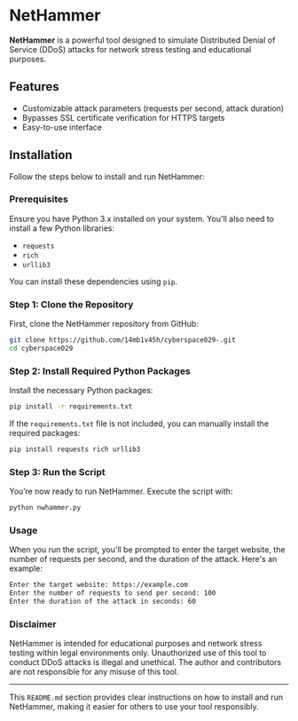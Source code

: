 # NetHammer

**NetHammer** is a powerful tool designed to simulate Distributed Denial of Service (DDoS) attacks for network stress testing and educational purposes.

## Features

- Customizable attack parameters (requests per second, attack duration)
- Bypasses SSL certificate verification for HTTPS targets
- Easy-to-use interface

## Installation

Follow the steps below to install and run NetHammer:

### Prerequisites

Ensure you have Python 3.x installed on your system. You'll also need to install a few Python libraries:

- `requests`
- `rich`
- `urllib3`

You can install these dependencies using `pip`.

### Step 1: Clone the Repository

First, clone the NetHammer repository from GitHub:

```bash
git clone https://github.com/14mb1v45h/cyberspace029-.git
cd cyberspace029
```

### Step 2: Install Required Python Packages

Install the necessary Python packages:

```bash
pip install -r requirements.txt
```

If the `requirements.txt` file is not included, you can manually install the required packages:

```bash
pip install requests rich urllib3
```

### Step 3: Run the Script

You’re now ready to run NetHammer. Execute the script with:

```bash
python nwhammer.py
```

### Usage

When you run the script, you'll be prompted to enter the target website, the number of requests per second, and the duration of the attack. Here's an example:

```bash
Enter the target website: https://example.com
Enter the number of requests to send per second: 100
Enter the duration of the attack in seconds: 60
```

### Disclaimer

NetHammer is intended for educational purposes and network stress testing within legal environments only. Unauthorized use of this tool to conduct DDoS attacks is illegal and unethical. The author and contributors are not responsible for any misuse of this tool.

---

This `README.md` section provides clear instructions on how to install and run NetHammer, making it easier for others to use your tool responsibly.

